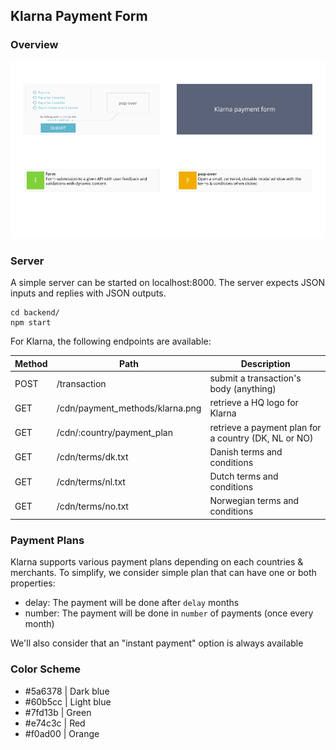 ## Klarna Payment Form

### Overview 

![](.github/readme.png)

### Server

A simple server can be started on localhost:8000. The server expects JSON inputs and replies
with JSON outputs.

```
cd backend/
npm start
```

For Klarna, the following endpoints are available:

Method | Path | Description
-------|------|------------
POST   | /transaction | submit a transaction's body (anything)
GET    | /cdn/payment_methods/klarna.png | retrieve a HQ logo for Klarna
GET    | /cdn/:country/payment_plan | retrieve a payment plan for a country (DK, NL or NO)
GET    | /cdn/terms/dk.txt | Danish terms and conditions
GET    | /cdn/terms/nl.txt | Dutch terms and conditions
GET    | /cdn/terms/no.txt | Norwegian terms and conditions

### Payment Plans

Klarna supports various payment plans depending on each countries & merchants. To simplify, we
consider simple plan that can have one or both properties:

- delay: The payment will be done after `delay` months
- number: The payment will be done in `number` of payments (once every month)

We'll also consider that an "instant payment" option is always available


### Color Scheme

- #5a6378 | Dark blue
- #60b5cc | Light blue
- #7fd13b | Green
- #e74c3c | Red
- #f0ad00 | Orange
